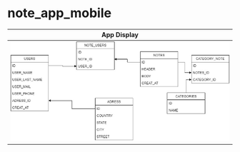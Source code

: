 # note_app_mobile


|              App Display             | 
| :----------------------------------: | 
| <a  target="_blank"><img src="app/images/note_app.jpg"></a> | 
